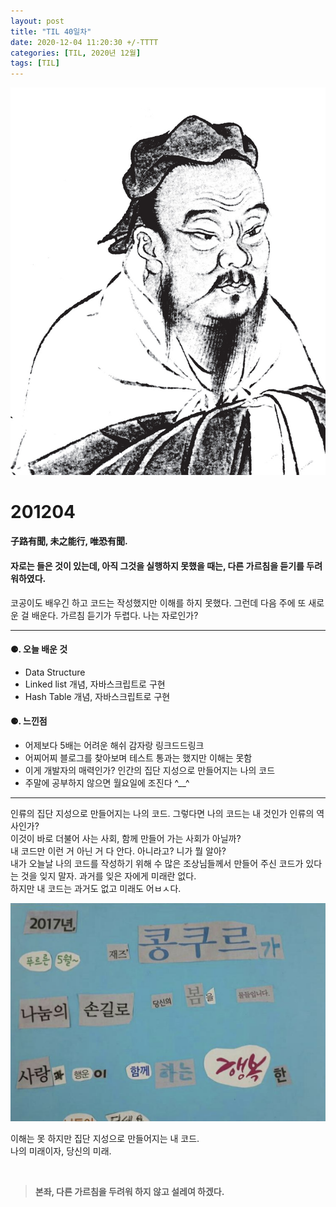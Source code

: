 ```yaml
---
layout: post
title: "TIL 40일차"
date: 2020-12-04 11:20:30 +/-TTTT
categories: [TIL, 2020년 12월]
tags: [TIL]
---
```


![image](/assets/img/sample/avatar.jpg)

# **201204**

#### **子路有聞, 未之能行, 唯恐有聞.**

#### **자로는 들은 것이 있는데, 아직 그것을 실행하지 못했을 때는, 다른 가르침을 듣기를 두려워하였다.**

코공이도 배우긴 하고 코드는 작성했지만 이해를 하지 못했다. 그런데 다음 주에 또 새로운 걸 배운다. 가르침 듣기가 두렵다. 나는 자로인가?

---

#### **⚈. 오늘 배운 것**

- Data Structure
- Linked list 개념, 자바스크립트로 구현
- Hash Table 개념, 자바스크립트로 구현

#### **⚈. 느낀점**

- 어제보다 5배는 어려운 해쉬 감자랑 링크드드링크
- 어찌어찌 블로그를 찾아보며 테스트 통과는 했지만 이해는 못함
- 이게 개발자의 매력인가? 인간의 집단 지성으로 만들어지는 나의 코드
- 주말에 공부하지 않으면 월요일에 조진다 ^\_\_^

---

인류의 집단 지성으로 만들어지는 나의 코드. 그렇다면 나의 코드는 내 것인가 인류의 역사인가?  
이것이 바로 더불어 사는 사회, 함께 만들어 가는 사회가 아닐까?  
내 코드만 이런 거 아닌 거 다 안다. 아니라고? 니가 뭘 알아?  
내가 오늘날 나의 코드를 작성하기 위해 수 많은 조상님들께서 만들어 주신 코드가 있다는 것을 잊지 말자. 과거를 잊은 자에게 미래란 없다.  
하지만 내 코드는 과거도 없고 미래도 어ㅂㅅ다.

![image](/assets/img/sample/drip1.png)

이해는 못 하지만 집단 지성으로 만들어지는 내 코드.  
나의 미래이자, 당신의 미래.

<br>

> **본좌, 다른 가르침을 두려워 하지 않고 설레여 하겠다.**
